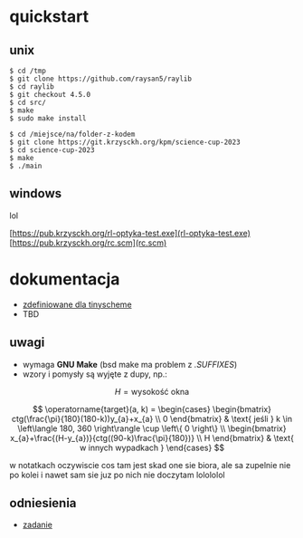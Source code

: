 # quickstart

## unix

``` shell
$ cd /tmp
$ git clone https://github.com/raysan5/raylib
$ cd raylib
$ git checkout 4.5.0
$ cd src/
$ make
$ sudo make install

$ cd /miejsce/na/folder-z-kodem
$ git clone https://git.krzysckh.org/kpm/science-cup-2023
$ cd science-cup-2023
$ make
$ ./main
```

## windows

lol

[https://pub.krzysckh.org/rl-optyka-test.exe](rl-optyka-test.exe)
[https://pub.krzysckh.org/rc.scm](rc.scm)

# dokumentacja

- [zdefiniowane dla tinyscheme](https://pub.krzysckh.org/msc2023.html)
- TBD

## uwagi
- wymaga **GNU Make** (bsd make ma problem z *.SUFFIXES*)
- wzory i pomysły są wyjęte z dupy, np.:

$$ H = \text{wysokość okna} $$

$$
\operatorname{target}(a, k) = \begin{cases}
\begin{bmatrix}
  ctg(\frac{\pi}{180}(180-k))y_{a}+x_{a} \\
  0
\end{bmatrix} & \text{ jeśli } k \in \left\langle 180, 360 \right\rangle \cup \left\{ 0 \right\}
\\
\begin{bmatrix}
  x_{a}+\frac{(H-y_{a})}{ctg((90-k)\frac{\pi}{180})} \\
  H
\end{bmatrix} & \text{ w innych wypadkach }
\end{cases}
$$

w notatkach oczywiscie cos tam jest skad one sie biora, ale sa zupelnie
nie po kolei i nawet sam sie juz po nich nie doczytam lolololol

## odniesienia

- [zadanie](https://science-cup.pl/wp-content/uploads/2023/11/MSC4_2023_Optyka.pdf)
